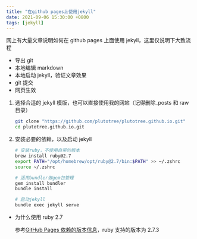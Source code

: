 ```yaml
---
title: "在github pages上使用jekyll"
date: 2021-09-06 15:30:00 +0800
tags: [jekyll]
---
```


网上有大量文章说明如何在 github pages 上面使用 jekyll，这里仅说明下大致流程

- 导出 git
- 本地编辑 markdown
- 本地启动 jekyll，验证文章效果
- git 提交
- 网页生效

1. 选择合适的 jekyll 模版，也可以直接使用我的网站（记得删除\_posts 和 raw 目录）

   ```bash
   git clone "https://github.com/plutotree/plutotree.github.io.git"
   cd plutotree.github.io.git
   ```

2. 安装必要的依赖，以及启动 jekyll

   ```bash
   # 安装ruby，不使用自带的版本
   brew install ruby@2.7
   export PATH="/opt/homebrew/opt/ruby@2.7/bin:$PATH" >> ~/.zshrc
   source ~/.zshrc

   # 适用bundler做gem包管理
   gem install bundler
   bundle install

   # 启动jekyll
   bundle exec jekyll serve
   ```

- 为什么使用 ruby 2.7

  参考[GitHub Pages 依赖的版本信息](https://pages.github.com/versions/)，ruby 支持的版本为 2.7.3
